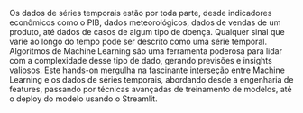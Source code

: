 Os dados de séries temporais estão por toda parte, desde indicadores econômicos como o PIB, dados meteorológicos, dados de vendas de um produto, até dados de casos de algum tipo de doença. Qualquer sinal que varie ao longo do tempo pode ser descrito como uma série temporal. Algoritmos de Machine Learning são uma ferramenta poderosa para lidar com a complexidade desse tipo de dado, gerando previsões e insights valiosos. Este hands-on mergulha na fascinante interseção entre Machine Learning e os dados de séries temporais, abordando desde a engenharia de features, passando por técnicas avançadas de treinamento de modelos, até o deploy do modelo usando o Streamlit.
